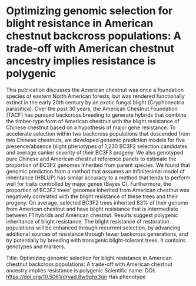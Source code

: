 # Optimizing genomic selection for blight resistance in American chestnut backcross populations: A trade-off with American chestnut ancestry implies resistance is polygenic

This publication discusses the American chestnut was once a foundation species of eastern North American forests, but was rendered functionally extinct in the early 20th century by an exotic fungal blight (Cryphonectria parasitica). Over the past 30 years, the American Chestnut Foundation (TACF) has pursued backcross breeding to generate hybrids that combine the timber-type form of American chestnut with the blight resistance of Chinese chestnut based on a hypothesis of major gene resistance. To accelerate selection within two backcross populations that descended from two Chinese chestnuts, we developed genomic prediction models for five presence/absence blight phenotypes of 1,230 BC3F2 selection candidates and average canker severity of their BC3F3 progeny. We also genotyped pure Chinese and American chestnut reference panels to estimate the proportion of BC3F2 genomes inherited from parent species. We found that genomic prediction from a method that assumes an infinitesimal model of inheritance (HBLUP) has similar accuracy to a method that tends to perform well for traits controlled by major genes (Bayes C). Furthermore, the proportion of BC3F2 trees' genomes inherited from American chestnut was negatively correlated with the blight resistance of these trees and their progeny. On average, selected BC3F2 trees inherited 83% of their genome from American chestnut and have blight resistance that is intermediate between F1 hybrids and American chestnut. Results suggest polygenic inheritance of blight resistance. The blight resistance of restoration populations will be enhanced through recurrent selection, by advancing additional sources of resistance through fewer backcross generations, and by potentially by breeding with transgenic blight-tolerant trees.
It contains  genotypes and  markers.

Title: Optimizing genomic selection for blight resistance in American chestnut backcross populations: A trade-off with American chestnut ancestry implies resistance is polygenic
Scientific name: 
DOI: https://doi.org/10.5061/dryad.8w9ghx3gn
Has phenotype 

